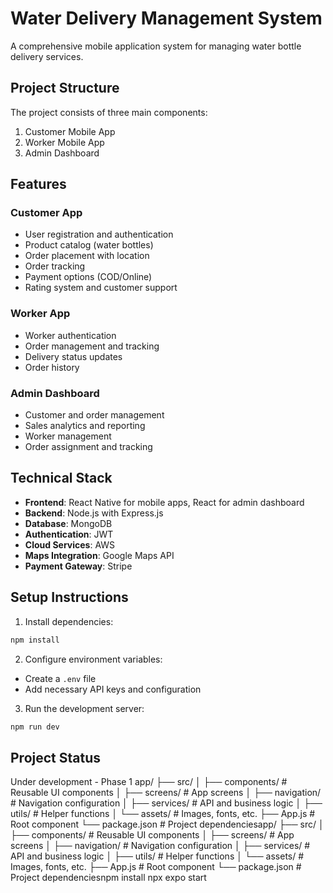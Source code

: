 # Water Delivery Management System

A comprehensive mobile application system for managing water bottle delivery services.

## Project Structure

The project consists of three main components:
1. Customer Mobile App
2. Worker Mobile App
3. Admin Dashboard

## Features

### Customer App
- User registration and authentication
- Product catalog (water bottles)
- Order placement with location
- Order tracking
- Payment options (COD/Online)
- Rating system and customer support

### Worker App
- Worker authentication
- Order management and tracking
- Delivery status updates
- Order history

### Admin Dashboard
- Customer and order management
- Sales analytics and reporting
- Worker management
- Order assignment and tracking

## Technical Stack

- **Frontend**: React Native for mobile apps, React for admin dashboard
- **Backend**: Node.js with Express.js
- **Database**: MongoDB
- **Authentication**: JWT
- **Cloud Services**: AWS
- **Maps Integration**: Google Maps API
- **Payment Gateway**: Stripe

## Setup Instructions

1. Install dependencies:
```bash
npm install
```

2. Configure environment variables:
- Create a `.env` file
- Add necessary API keys and configuration

3. Run the development server:
```bash
npm run dev
```

## Project Status
Under development - Phase 1
app/
├── src/
│   ├── components/      # Reusable UI components
│   ├── screens/         # App screens
│   ├── navigation/      # Navigation configuration
│   ├── services/        # API and business logic
│   ├── utils/          # Helper functions
│   └── assets/         # Images, fonts, etc.
├── App.js              # Root component
└── package.json        # Project dependenciesapp/
├── src/
│   ├── components/      # Reusable UI components
│   ├── screens/         # App screens
│   ├── navigation/      # Navigation configuration
│   ├── services/        # API and business logic
│   ├── utils/          # Helper functions
│   └── assets/         # Images, fonts, etc.
├── App.js              # Root component
└── package.json        # Project dependenciesnpm install
npx expo start